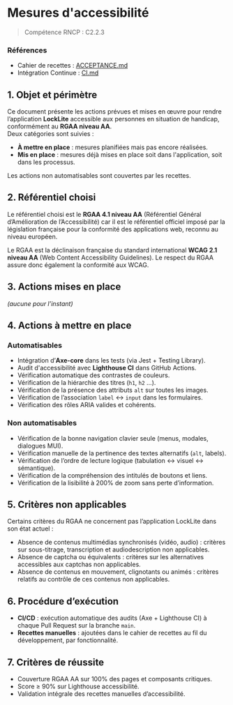 # Mesures d'accessibilité

> Compétence RNCP : C2.2.3

### Références

- Cahier de recettes : [ACCEPTANCE.md](ACCEPTANCE.md)
- Intégration Continue : [CI.md](CI.md)

## 1. Objet et périmètre

Ce document présente les actions prévues et mises en œuvre pour rendre l’application **LockLite** accessible aux
personnes en situation de handicap, conformément au **RGAA niveau AA**.  
Deux catégories sont suivies :

- **À mettre en place** : mesures planifiées mais pas encore réalisées.
- **Mis en place** : mesures déjà mises en place soit dans l'application, soit dans les processus.

Les actions non automatisables sont couvertes par les recettes.

## 2. Référentiel choisi

Le référentiel choisi est le **RGAA 4.1 niveau AA** (Référentiel Général d’Amélioration de l’Accessibilité) car il est
le référentiel officiel imposé par la législation française pour la conformité des applications
web, reconnu au niveau européen.

Le RGAA est la déclinaison française du standard international **WCAG 2.1 niveau AA** (Web Content Accessibility
Guidelines). Le respect du RGAA assure donc également la conformité aux WCAG.

## 3. Actions mises en place

*(aucune pour l’instant)*

## 4. Actions à mettre en place

### Automatisables

* Intégration d’**Axe-core** dans les tests (via Jest + Testing Library).
* Audit d'accessibilité avec **Lighthouse CI** dans GitHub Actions.
* Vérification automatique des contrastes de couleurs.
* Vérification de la hiérarchie des titres (`h1`, `h2` …).
* Vérification de la présence des attributs `alt` sur toutes les images.
* Vérification de l’association `label` ↔ `input` dans les formulaires.
* Vérification des rôles ARIA valides et cohérents.

### Non automatisables

* Vérification de la bonne navigation clavier seule (menus, modales, dialogues MUI).
* Vérification manuelle de la pertinence des textes alternatifs (`alt`, labels).
* Vérification de l’ordre de lecture logique (tabulation ↔ visuel ↔ sémantique).
* Vérification de la compréhension des intitulés de boutons et liens.
* Vérification de la lisibilité à 200% de zoom sans perte d’information.

## 5. Critères non applicables

Certains critères du RGAA ne concernent pas l’application LockLite dans son état actuel :

- Absence de contenus multimédias synchronisés (vidéo, audio) : critères sur sous-titrage, transcription et
  audiodescription non applicables.
- Absence de captcha ou équivalents : critères sur les alternatives accessibles aux captchas non applicables.
- Absence de contenus en mouvement, clignotants ou animés : critères relatifs au contrôle de ces contenus non
  applicables.

## 6. Procédure d’exécution

- **CI/CD** : exécution automatique des audits (Axe + Lighthouse CI) à chaque Pull Request sur la branche `main`.
- **Recettes manuelles** : ajoutées dans le cahier de recettes au fil du développement, par fonctionnalité.

## 7. Critères de réussite

- Couverture RGAA AA sur 100% des pages et composants critiques.
- Score ≥ 90% sur Lighthouse accessibilité.
- Validation intégrale des recettes manuelles d’accessibilité.
